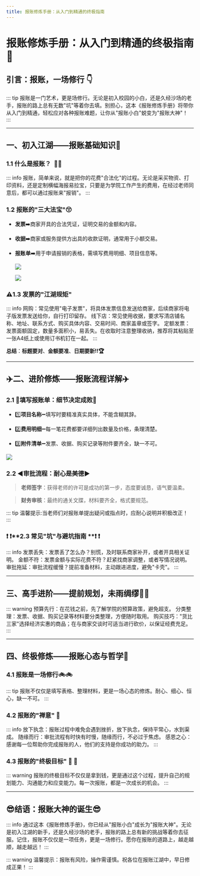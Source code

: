 ```yaml
---
title: 报账修炼手册：从入门到精通的终极指南
---
```


<script setup>
import { useData } from 'vuepress/client'
const { page } = useData()
</script>

<style>
.custom-block {
  padding: 1rem;
  margin: 1rem 0;
  border-radius: 4px;
}

.custom-block.tip {
  border-left: 5px solid #42b983;
  background-color: #f3f5f7;
}

.custom-block.info {
  border-left: 5px solid #3498db;
  background-color: #f8fafc;
}

.custom-block.warning {
  border-left: 5px solid #e67e22;
  background-color: #fff7f0;
}

.custom-block-title {
  font-weight: bold;
  margin-bottom: 0.5rem;
}
</style>

# 报账修炼手册：从入门到精通的终极指南 :100:

## 引言：报账，一场修行 :point_down:

::: tip
报账是一门艺术，更是场修行。无论是初入校园的小白，还是久经沙场的老手，报账的路上总有无数"坑"等着你去填。别担心，这本《报账修炼手册》将带你从入门到精通，轻松应对各种报账难题，让你从"报账小白"蜕变为"报账大神"！
:::

---

## **一、初入江湖——报账基础知识**:tada:

### **1.1 什么是报账？**​ ​ :thinking::thinking:

::: info
报账，简单来说，就是把你的花费"合法化"的过程。无论是采买物资、打印资料，还是定制横幅海报易拉宝，只要是为学院工作产生的费用，在经过老师同意后，都可以通过报账来"报销"。
:::

### **1.2 报账的"三大法宝"**:kissing_closed_eyes:

- **发票**:arrow_right:商家开具的合法凭证，证明交易的金额和内容。

- **收据**:arrow_right:商家或服务提供方出具的收款证明，通常用于小额交易。

- **报账单**:arrow_right:用于申请报销的表格，需填写费用明细、项目信息等。

  ![](https://picx.zhimg.com/80/v2-af40efeadcc32a1927ac37b2f664af19_1440w.png?source=d16d100b)

  ![](https://picx.zhimg.com/80/v2-46834740cadd9f794861f8181854fce9_1440w.png?source=d16d100b)

### **:warning:1.3 发票的"江湖规矩"**

::: info
网购：常见使用"电子发票"，将具体发票信息发送给商家，后续商家将电子版发票发送给你，自行打印留存。 
线下店：常见使用收据，要求写清店铺名称、地址、联系方式、购买具体内容、交易时间、商家盖章或签字。 
定额发票：发票面额固定，数量多面积小，易丢失。在收取时注意整理收纳，推荐将其粘贴至一张A4纸上或使用订书机钉在一起。
:::

**总结**：**标题要对**、**金额要准**、**日期要新!!:trophy:**

---

## **:airplane:二、进阶修炼——报账流程详解**:airplane:

### **2.1 :facepunch:填写报账单：细节决定成败**:facepunch:

- :one:**项目名称**:heavy_minus_sign:填写时要精准真实具体，不能含糊其辞。

- :two:**费用明细**:heavy_minus_sign:每一笔花费都要详细列出数量及价格，条理清楚。

- :three:**附件清单**:heavy_minus_sign:发票、收据、购买记录等附件要齐全，缺一不可。

![](https://picx.zhimg.com/80/v2-3f997ef7cb03bcf76b58dfd1b759738e_1440w.png?source=d16d100b)

### **2.2 :arrow_backward:审批流程：耐心是美德**:arrow_forward:

> **老师签字**：获得老师的许可是成功的第一步，态度要诚恳，语气要温柔。

> **财务审核**：最终的通关文牒，材料要齐全，格式要规范。

::: tip
温馨提示:当老师们对报账单提出疑问或指点时，应耐心说明并积极改正！
:::

### :exclamation: :exclamation:**2.3 常见"坑"与避坑指南 **:exclamation: :exclamation:

::: info
发票丢失：发票丢了怎么办？别慌，及时联系商家补开，或者开具相关证明。 
金额不符：发票金额与实际花费不符？赶紧找商家调整，或者写情况说明。 
审批拖延：审批流程缓慢？提前准备材料，主动跟进进度，避免"卡壳"。
:::

---

## **三、高手进阶——提前规划，未雨绸缪**:triangular_flag_on_post::triangular_flag_on_post:

::: warning
预算先行：在花钱之前，先了解学院的预算政策，避免超支。 
分类整理：发票、收据、购买记录等材料要分类整理，方便随时取用。 
购买技巧："货比三家"选择经济实惠的商品；在与商家交谈时可适当进行砍价，以保证经费充足。 
:::

---

## **四、终极修炼——报账心态与哲学**:door:

### **4.1 报账是一场修行**:bike::bike:

::: tip
报账不仅仅是填写表格、整理材料，更是一场心态的修炼。耐心、细心、恒心，缺一不可。
:::

### **4.2 报账的"禅意"** :open_hands: 

::: info
放下执念：报账过程中难免会遇到挫折，放下执念，保持平常心，水到渠成。 
随缘而行：审批流程有时快有时慢，随缘而行，不必过于焦虑。 
感恩之心：感谢每一位帮助你完成报账的人，他们的支持是你成功的助力。
:::

### **4.3 报账的"终极目标"** :muscle: :muscle:

::: warning
报账的终极目标不仅仅是拿到钱，更是通过这个过程，提升自己的规划能力、沟通能力和应变能力。每一次报账，都是一次成长的机会。
:::

---

## :sunglasses:**结语：报账大神的诞生**:sunglasses:

::: info
通过这本《报账修炼手册》，你已经从"报账小白"成长为"报账大神"。无论是初入江湖的新手，还是久经沙场的老手，报账的路上总有新的挑战等着你去征服。记住，报账不仅仅是一项任务，更是一场修行。愿你在报账的道路上，越走越顺，越走越远！
:::

::: warning
温馨提示：报账有风险，操作需谨慎。祝各位在报账江湖中，早日修成正果！
:::
